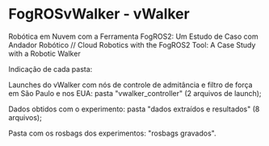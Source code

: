 # FogROSvWalker - vWalker
Robótica em Nuvem com a Ferramenta FogROS2: Um Estudo de Caso com Andador Robótico // Cloud Robotics with the FogROS2 Tool: A Case Study with a Robotic Walker

Indicação de cada pasta:

Launches do vWalker com nós de controle de admitância e filtro de força em São Paulo e nos EUA: pasta "vwalker_controller" (2 arquivos de launch);

Dados obtidos com o experimento: pasta "dados extraídos e resultados" (8 arquivos);

Pasta com os rosbags dos experimentos: "rosbags gravados".
